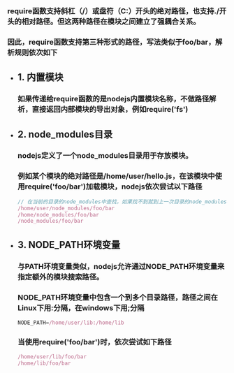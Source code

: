 ### require函数支持斜杠（/）或盘符（C:）开头的绝对路径，也支持./开头的相对路径。但这两种路径在模块之间建立了强耦合关系。
### 因此，require函数支持第三种形式的路径，写法类似于foo/bar，解析规则依次如下
- ## 1. 内置模块
    ### 如果传递给require函数的是nodejs内置模块名称，不做路径解析，直接返回内部模块的导出对象，例如require('fs')

- ## 2. node_modules目录
    ### nodejs定义了一个node_modules目录用于存放模块。
    ### 例如某个模块的绝对路径是/home/user/hello.js，在该模块中使用require('foo/bar')加载模块，nodejs依次尝试以下路径
    ```js
    // 在当前的目录的node_modules中查找，如果找不到就到上一次目录的node_modules中查找，直到根目录
    /home/user/node_modules/foo/bar
    /home/node_modules/foo/bar
    /node_modules/foo/bar
    ```

- ## 3. NODE_PATH环境变量
    ### 与PATH环境变量类似，nodejs允许通过NODE_PATH环境变量来指定额外的模块搜索路径。
    ### NODE_PATH环境变量中包含一个到多个目录路径，路径之间在Linux下用:分隔，在windows下用;分隔
    ```js
    NODE_PATH=/home/user/lib:/home/lib
    ```
    ### 当使用require('foo/bar')时，依次尝试如下路径
    ```js
    /home/user/lib/foo/bar
    /home/lib/foo/bar
    ```